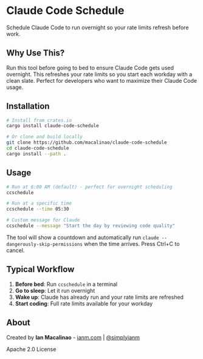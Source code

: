 # Claude Code Schedule

Schedule Claude Code to run overnight so your rate limits refresh before work.

## Why Use This?

Run this tool before going to bed to ensure Claude Code gets used overnight. This refreshes your rate limits so you start each workday with a clean slate. Perfect for developers who want to maximize their Claude Code usage.

## Installation

```bash
# Install from crates.io
cargo install claude-code-schedule

# Or clone and build locally
git clone https://github.com/macalinao/claude-code-schedule
cd claude-code-schedule
cargo install --path .
```

## Usage

```bash
# Run at 6:00 AM (default) - perfect for overnight scheduling
ccschedule

# Run at a specific time
ccschedule --time 05:30

# Custom message for Claude
ccschedule --message "Start the day by reviewing code quality"
```

The tool will show a countdown and automatically run `claude --dangerously-skip-permissions` when the time arrives. Press Ctrl+C to cancel.

## Typical Workflow

1. **Before bed**: Run `ccschedule` in a terminal
2. **Go to sleep**: Let it run overnight 
3. **Wake up**: Claude has already run and your rate limits are refreshed
4. **Start coding**: Full rate limits available for your workday

## About

Created by **Ian Macalinao** - [ianm.com](https://ianm.com) | [@simplyianm](https://twitter.com/simplyianm)

Apache 2.0 License